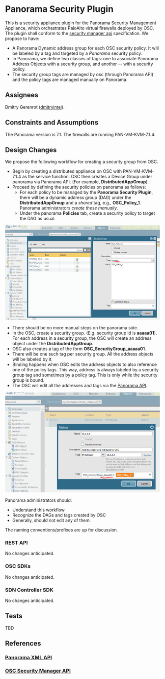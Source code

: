 # Panorama Security Plugin
This is a security appliance plugin for the Panorama Security Management Appliance, which orchestrates PaloAlto virtual firewalls deployed by OSC. The plugin shall conform to the [security manager api](https://github.com/opensecuritycontroller/security-mgr-api) specification. We propose to have:
- A Panorama Dynamic address group for each OSC security policy. It will be labeled by a tag and targeted by a _Panorama_ security policy.
- In Panorama, we define two classes of tags: one to associate Panorama Address Objects with a security group, and another -- with a security policy.
- The security group tags are managed by osc (through Panorama API) and the policy tags are managed manually on Panorama.

## Assignees
Dmitry Gerenrot ([dmitryintel](https://github.com/dmitryintel)).

## Constraints and Assumptions
The Panorama version is 7.1. The firewalls are running PAN-VM-KVM-7.1.4.

## Design Changes

We propose the following workflow for creating a security group from OSC.

- Begin by creating a distributed appliance on OSC with PAN-VM-KVM-7.1.4 as the service function. OSC then creates a Device Group under panorama via Panorama API. (For example, **DistributedAppGroup**).
- Proceed by defining the security policies on panorama as follows:
	- For each policy to be managed by the **Panorama Security Plugin**, there will be a dynamic address group (DAG) under the **DistributedAppGroup** and a _shared_ tag, e.g., **OSC_Policy_1**. Panorama administrators _create these manually_.
	- Under the panorama **Policies** tab, create a security policy to target the DAG as usual.
	
![](./images/AddressGroups.PNG)

- There should be no more manual steps on the panorama side.
- In the OSC, create a security group. (E.g. security group id is **aaaaa01**). For each address in a security group, the OSC will create an address object under the **DistributedAppGroup**.
- OSC also creates a tag of the form  **OSC_SecurityGroup_aaaaa01**.
- There will be one such tag per security group. All the address objects will be labeled by it.
- Binding happens when OSC edits the address objects to also reference one of the policy tags. This way, address is always labeled by a security group tag and sometimes by a policy tag. This is only while the security group is bound.
- The OSC will edit all the addresses and tags via the [Panorama API](https://www.paloaltonetworks.com/documentation/71/pan-os/xml-api).

![](./images/Address.PNG)

Panorama administrators should:
- Understand this workflow 
- Recognize the DAGs and tags created by OSC
- Generally, should not edit any of them.

The naming conventions/prefixes are up for discussion.

### REST API 
No changes anticipated.

### OSC SDKs
No changes anticipated.

### SDN Controller SDK
No changes anticipated.

## Tests
TBD

## References
### [Panorama XML API](https://www.paloaltonetworks.com/documentation/71/pan-os/xml-api)
### [OSC Security Manager API](https://github.com/opensecuritycontroller/security-mgr-api)


